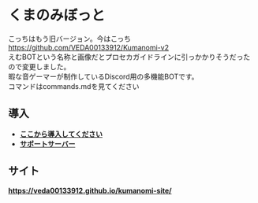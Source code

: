 # くまのみぼっと
こっちはもう旧バージョン。今はこっち<br>
https://github.com/VEDA00133912/Kumanomi-v2<br>
えむBOTという名称と画像だとプロセカガイドラインに引っかかりそうだったので変更しました。
<br>
暇な音ゲーマーが制作しているDiscord用の多機能BOTです。
<br>
コマンドはcommands.mdを見てください
## 導入
- **[ここから導入してください
](https://discord.com/oauth2/authorize?client_id=1298829009907355730)**
- **[サポートサーバー](https://discord.gg/Ftz4Tcs8tR)**
## サイト
**https://veda00133912.github.io/kumanomi-site/**
